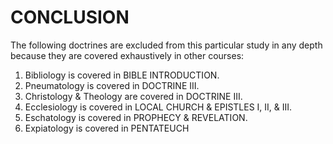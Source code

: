 # CONCLUSION

The following doctrines are excluded from this particular study in any depth because they are covered exhaustively in other courses:

1. Bibliology is covered in BIBLE INTRODUCTION.
2. Pneumatology is covered in DOCTRINE III.
3. Christology & Theology are covered in DOCTRINE III.
4. Ecclesiology is covered in LOCAL CHURCH & EPISTLES I, II, & III.
5. Eschatology is covered in PROPHECY & REVELATION.
6. Expiatology is covered in PENTATEUCH

